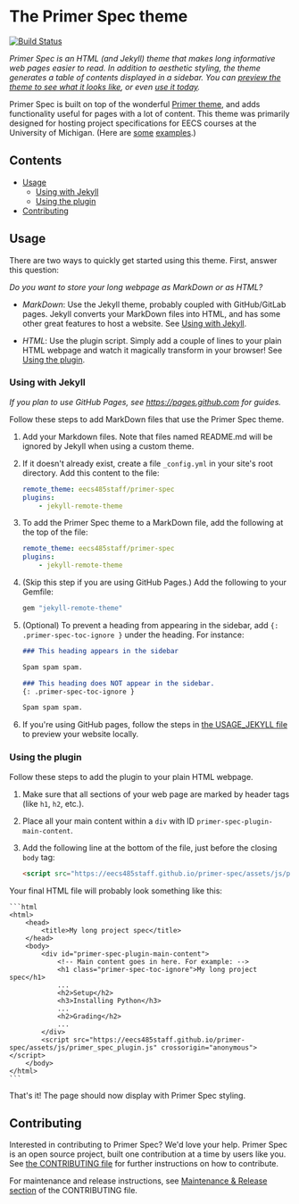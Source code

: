 # The Primer Spec theme

[![Build Status](https://travis-ci.com/eecs485staff/primer-spec.svg?branch=master)](https://travis-ci.com/eecs485staff/primer-spec)

*Primer Spec is an HTML (and Jekyll) theme that makes long informative web pages easier to read. In addition to aesthetic styling, the theme generates a table of contents displayed in a sidebar. You can [preview the theme to see what it looks like](http://eecs485staff.github.io/primer-spec), or even [use it today](#usage).*

Primer Spec is built on top of the wonderful [Primer theme](https://github.com/pages-themes/primer), and adds functionality useful for pages with a lot of content. This theme was primarily designed for hosting project specifications for EECS courses at the University of Michigan. (Here are [some](https://eecs485staff.github.io/p1-insta485-static/) [examples](https://eecs280staff.github.io/p1-stats/).)

## Contents
- [Usage](#usage)
  - [Using with Jekyll](#using-with-jekyll)
  - [Using the plugin](#using-the-plugin)
- [Contributing](#contributing)

## Usage
There are two ways to quickly get started using this theme. First, answer this question:

*Do you want to store your long webpage as MarkDown or as HTML?*

- *MarkDown*:
  Use the Jekyll theme, probably coupled with GitHub/GitLab pages. Jekyll converts your MarkDown files into HTML, and has some other great features to host a website. See [Using with Jekyll](#using-with-jekyll).

- *HTML*:
  Use the plugin script. Simply add a couple of lines to your plain HTML webpage and watch it magically transform in your browser! See [Using the plugin](#using-the-plugin).


### Using with Jekyll
*If you plan to use GitHub Pages, see https://pages.github.com for guides.*

Follow these steps to add MarkDown files that use the Primer Spec theme.

1. Add your Markdown files. Note that files named README.md will be ignored by Jekyll when using a custom theme.

2. If it doesn't already exist, create a file `_config.yml` in your site's root directory. Add this content to the file:

    ```yml
    remote_theme: eecs485staff/primer-spec
    plugins:
        - jekyll-remote-theme
    ```

3. To add the Primer Spec theme to a MarkDown file, add the following at the top of the file:

    ```yml
    remote_theme: eecs485staff/primer-spec
    plugins:
        - jekyll-remote-theme
    ```

4. (Skip this step if you are using GitHub Pages.) Add the following to your Gemfile:

    ```ruby
    gem "jekyll-remote-theme"
    ```

5. (Optional) To prevent a heading from appearing in the sidebar, add `{: .primer-spec-toc-ignore }` under the heading. For instance:

    ```markdown
    ### This heading appears in the sidebar
    
    Spam spam spam.

    ### This heading does NOT appear in the sidebar.
    {: .primer-spec-toc-ignore }

    Spam spam spam.
    ```

6. If you're using GitHub pages, follow the steps in [the USAGE_JEKYLL file](docs/USAGE_JEKYLL.md#Previewing-GitHub-Pages-locally) to preview your website locally.


### Using the plugin
Follow these steps to add the plugin to your plain HTML webpage.

1. Make sure that all sections of your web page are marked by header tags (like `h1`, `h2`, etc.).

2. Place all your main content within a `div` with ID `primer-spec-plugin-main-content`.

3. Add the following line at the bottom of the file, just before the closing `body` tag:

    ```html
    <script src="https://eecs485staff.github.io/primer-spec/assets/js/primer_spec_plugin.js" crossorigin="anonymous"></script>
    ```

Your final HTML file will probably look something like this:

    ```html
    <html>
        <head>
            <title>My long project spec</title>
        </head>
        <body>
            <div id="primer-spec-plugin-main-content">
                <!-- Main content goes in here. For example: -->
                <h1 class="primer-spec-toc-ignore">My long project spec</h1>
                ...
                <h2>Setup</h2>
                <h3>Installing Python</h3>
                ...
                <h2>Grading</h2>
                ...
            </div>
            <script src="https://eecs485staff.github.io/primer-spec/assets/js/primer_spec_plugin.js" crossorigin="anonymous"></script>
        </body>
    </html>
    ```

That's it! The page should now display with Primer Spec styling.

## Contributing

Interested in contributing to Primer Spec? We'd love your help. Primer Spec is an open source project, built one contribution at a time by users like you. See [the CONTRIBUTING file](docs/CONTRIBUTING.md) for further instructions on how to contribute.

For maintenance and release instructions, see [Maintenance & Release section](docs/CONTRIBUTING.md#Maintenance--Release) of the CONTRIBUTING file.
